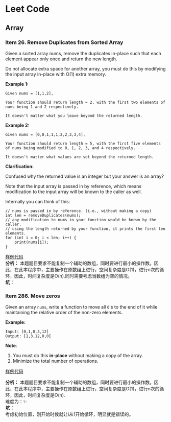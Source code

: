 # Leet Code

## Array

### Item 26. Remove Duplicates from Sorted Array
Given a sorted array nums, remove the duplicates in-place such that each element appear only once and return the new length.

Do not allocate extra space for another array, you must do this by modifying the input array in-place with O(1) extra memory.

**Example 1:**
```
Given nums = [1,1,2],

Your function should return length = 2, with the first two elements of nums being 1 and 2 respectively.

It doesn't matter what you leave beyond the returned length.
```
**Example 2:**
```
Given nums = [0,0,1,1,1,2,2,3,3,4],

Your function should return length = 5, with the first five elements of nums being modified to 0, 1, 2, 3, and 4 respectively.

It doesn't matter what values are set beyond the returned length. 
``` 

**Clarification:**

Confused why the returned value is an integer but your answer is an array?

Note that the input array is passed in by reference, which means modification to the input array will be known to the caller as well.

Internally you can think of this:
```
// nums is passed in by reference. (i.e., without making a copy)
int len = removeDuplicates(nums);
// any modification to nums in your function would be known by the caller.
// using the length returned by your function, it prints the first len elements.
for (int i = 0; i < len; i++) {
    print(nums[i]);
}
```
[样例代码][Item26]  
**分析：**   本题题目要求不能复制一个辅助的数组，同时要进行最小的操作数。因此，在此本程序中，主要操作在原数组上进行，空间复杂度是O(1)，进行n次的循环，因此，时间复杂度是O(n).同时需要考虑当数组为空的情况。  
**坑：**



### Item 286. Move zeros

Given an array `nums`, write a function to move all `0`'s to the end of it while maintaining the relative order of the non-zero elements.

**Example:**

```
Input: [0,1,0,3,12]
Output: [1,3,12,0,0]
```

**Note**:

1. You must do this **in-place** without making a copy of the array.
2. Minimize the total number of operations.

[样例代码][Item286]

**分析：**
本题题目要求不能复制一个辅助的数组，同时要进行最小的操作数。因此，在此本程序中，主要操作在原数组上进行，空间复杂度是O(1)，进行n次的循环，因此，时间复杂度是O(n).  
难度为：✨  
**坑：**  
考虑初始位置，刚开始时候就让i从1开始循环，明显就是错误的。












[Item26]: ./src/main/java/com/lei/learn/leetcode/Array/Item26.java "Remove Duplicates from Sorted Array"
[Item286]: ./src/main/java/com/lei/learn/leetcode/Array/Item286.java	"Move Zeros"